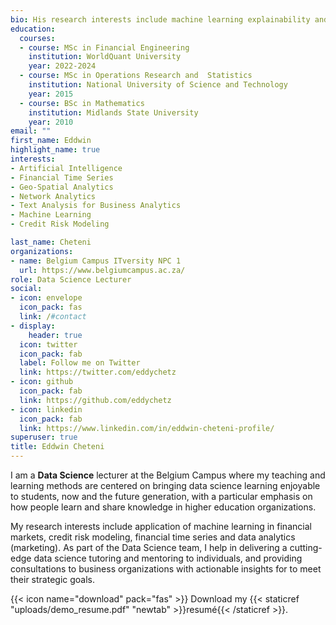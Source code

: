 ```yaml
---
bio: His research interests include machine learning explainability and robustness, financial risk modeling and time series, and data analytics (marketing). [View my LinkedIn profile](https://www.linkedin.com/in/eddwin-cheteni-profile/).
education:
  courses:
  - course: MSc in Financial Engineering
    institution: WorldQuant University
    year: 2022-2024
  - course: MSc in Operations Research and  Statistics
    institution: National University of Science and Technology
    year: 2015
  - course: BSc in Mathematics 
    institution: Midlands State University
    year: 2010
email: ""
first_name: Eddwin
highlight_name: true
interests:
- Artificial Intelligence
- Financial Time Series
- Geo-Spatial Analytics 
- Network Analytics
- Text Analysis for Business Analytics
- Machine Learning
- Credit Risk Modeling

last_name: Cheteni
organizations:
- name: Belgium Campus ITversity NPC 1
  url: https://www.belgiumcampus.ac.za/
role: Data Science Lecturer
social:
- icon: envelope
  icon_pack: fas
  link: /#contact
- display:
    header: true
  icon: twitter
  icon_pack: fab
  label: Follow me on Twitter
  link: https://twitter.com/eddychetz
- icon: github
  icon_pack: fab
  link: https://github.com/eddychetz
- icon: linkedin
  icon_pack: fab
  link: https://www.linkedin.com/in/eddwin-cheteni-profile/
superuser: true
title: Eddwin Cheteni
---
```


I am a **Data Science** lecturer at the Belgium Campus where my teaching and learning methods are centered on bringing data science learning enjoyable to students, now and the future generation, with a particular emphasis on how people learn and share knowledge in higher education organizations.

My research interests include application of machine learning in financial markets, credit risk modeling, financial time series and data analytics (marketing). As part of the Data Science team, I help in delivering a cutting-edge data science tutoring and mentoring to individuals, and providing consultations to business organizations with actionable insights for to meet their strategic goals.

{{< icon name="download" pack="fas" >}} Download my {{< staticref "uploads/demo_resume.pdf" "newtab" >}}resumé{{< /staticref >}}.
